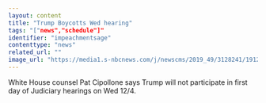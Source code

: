 ```yaml
---
layout: content
title: "Trump Boycotts Wed hearing"
tags: "["news","schedule"]"
identifier: "impeachmentsage"
contenttype: "news"
related_url: ""
image_url: "https://media1.s-nbcnews.com/j/newscms/2019_49/3128241/191202-trump-impeachment-mc-1156_e9e7c0a238ac00736b08fd66d7584bd4.fit-2000w.JPG"
---
```

White House counsel Pat Cipollone says Trump will not participate in first day of Judiciary hearings on Wed 12/4.